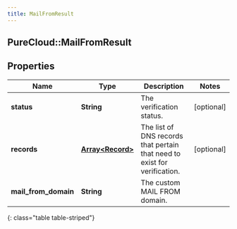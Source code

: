 ```yaml
---
title: MailFromResult
---
```

## PureCloud::MailFromResult

## Properties

|Name | Type | Description | Notes|
|------------ | ------------- | ------------- | -------------|
| **status** | **String** | The verification status. | [optional] |
| **records** | [**Array&lt;Record&gt;**](Record.html) | The list of DNS records that pertain that need to exist for verification. | [optional] |
| **mail_from_domain** | **String** | The custom MAIL FROM domain. | |
{: class="table table-striped"}


